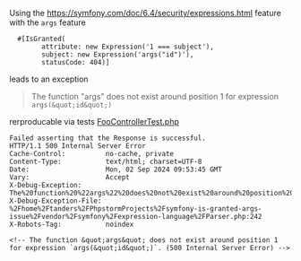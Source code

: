 Using the https://symfony.com/doc/6.4/security/expressions.html feature with the `args` feature
```
  #[IsGranted(
        attribute: new Expression('1 === subject'),
        subject: new Expression('args("id")'),
        statusCode: 404)]
```

leads to an exception 
> The function &quot;args&quot; does not exist around position 1 for expression `args(&quot;id&quot;)`

rerproducable via tests
[FooControllerTest.php](tests/Application/FooControllerTest.php)

```
Failed asserting that the Response is successful.
HTTP/1.1 500 Internal Server Error
Cache-Control:          no-cache, private
Content-Type:           text/html; charset=UTF-8
Date:                   Mon, 02 Sep 2024 09:53:45 GMT
Vary:                   Accept
X-Debug-Exception:      The%20function%20%22args%22%20does%20not%20exist%20around%20position%201%20for%20expression%20%60args%28%22id%22%29%60.
X-Debug-Exception-File: %2Fhome%2Ftanders%2FPhpstormProjects%2Fsymfony-is-granted-args-issue%2Fvendor%2Fsymfony%2Fexpression-language%2FParser.php:242
X-Robots-Tag:           noindex

<!-- The function &quot;args&quot; does not exist around position 1 for expression `args(&quot;id&quot;)`. (500 Internal Server Error) -->
```